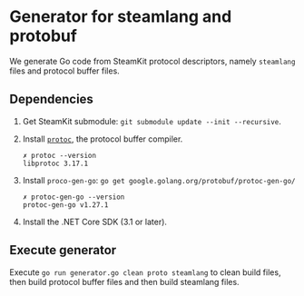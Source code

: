 # Generator for steamlang and protobuf

We generate Go code from SteamKit protocol descriptors, namely `steamlang` files and protocol buffer files.

## Dependencies
1. Get SteamKit submodule: `git submodule update --init --recursive`.
2. Install [`protoc`](https://developers.google.com/protocol-buffers/docs/downloads), the protocol buffer compiler.

    ```
    ✗ protoc --version
    libprotoc 3.17.1
    ```

3. Install `proco-gen-go`: `go get google.golang.org/protobuf/protoc-gen-go/`

    ```
    ✗ protoc-gen-go --version
    protoc-gen-go v1.27.1
    ```

4. Install the .NET Core SDK (3.1 or later).

## Execute generator

Execute `go run generator.go clean proto steamlang` to clean build files, then build protocol buffer files and then build steamlang files.
